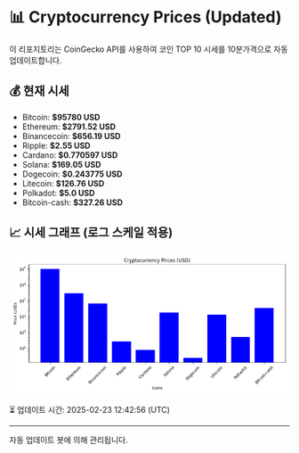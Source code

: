 
# 📊 Cryptocurrency Prices (Updated)

이 리포지토리는 CoinGecko API를 사용하여 코인 TOP 10 시세를 10분가격으로 자동 업데이트합니다.

## 💰 현재 시세
- Bitcoin: **$95780 USD**
- Ethereum: **$2791.52 USD**
- Binancecoin: **$656.19 USD**
- Ripple: **$2.55 USD**
- Cardano: **$0.770597 USD**
- Solana: **$169.05 USD**
- Dogecoin: **$0.243775 USD**
- Litecoin: **$126.76 USD**
- Polkadot: **$5.0 USD**
- Bitcoin-cash: **$327.26 USD**

## 📈 시세 그래프 (로그 스케일 적용)
![Crypto Prices](crypto_prices.png)

⏳ 업데이트 시간: 2025-02-23 12:42:56 (UTC)

---
자동 업데이트 봇에 의해 관리됩니다.

